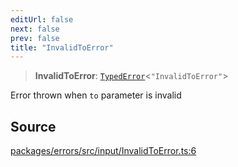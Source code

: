 ```yaml
---
editUrl: false
next: false
prev: false
title: "InvalidToError"
---
```


> **InvalidToError**: [`TypedError`](/reference/tevm/errors/type-aliases/typederror/)\<`"InvalidToError"`\>

Error thrown when `to` parameter is invalid

## Source

[packages/errors/src/input/InvalidToError.ts:6](https://github.com/evmts/tevm-monorepo/blob/main/packages/errors/src/input/InvalidToError.ts#L6)
